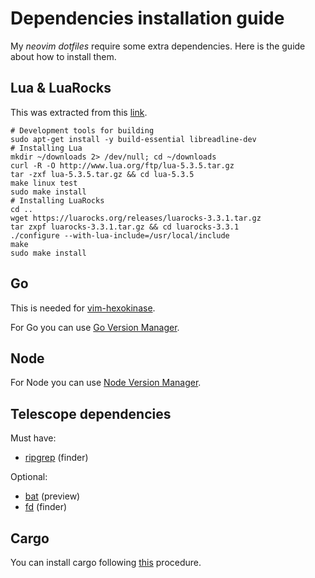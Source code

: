 # Dependencies installation guide

My *neovim* *dotfiles* require some extra dependencies. Here is the guide about how to install them.

## Lua & LuaRocks

This was extracted from this [link](https://github.com/luarocks/luarocks/wiki/Installation-instructions-for-Unix).

```shell
# Development tools for building
sudo apt-get install -y build-essential libreadline-dev
# Installing Lua
mkdir ~/downloads 2> /dev/null; cd ~/downloads
curl -R -O http://www.lua.org/ftp/lua-5.3.5.tar.gz
tar -zxf lua-5.3.5.tar.gz && cd lua-5.3.5
make linux test
sudo make install
# Installing LuaRocks
cd ..
wget https://luarocks.org/releases/luarocks-3.3.1.tar.gz
tar zxpf luarocks-3.3.1.tar.gz && cd luarocks-3.3.1
./configure --with-lua-include=/usr/local/include
make
sudo make install
```

## Go

This is needed for [vim-hexokinase](https://github.com/RRethy/vim-hexokinase).

For Go you can use [Go Version Manager](https://github.com/moovweb/gvm).

## Node

For Node you can use [Node Version Manager](https://github.com/nvm-sh/nvm).

## Telescope dependencies

Must have:
- [ripgrep](https://github.com/BurntSushi/ripgrep) (finder)

Optional:
- [bat](https://github.com/sharkdp/bat) (preview)
- [fd](https://github.com/sharkdp/fd) (finder)

## Cargo

You can install cargo following [this](https://doc.rust-lang.org/cargo/getting-started/installation.html) procedure.
